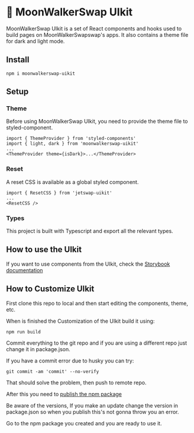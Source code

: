 # 🚀 MoonWalkerSwap UIkit

MoonWalkerSwap UIkit is a set of React components and hooks used to build pages on MoonWalkerSwapswap's apps. It also contains a theme file for dark and light mode.

## Install

`npm i moonwalkerswap-uikit`

## Setup

### Theme

Before using MoonWalkerSwap UIkit, you need to provide the theme file to styled-component.

```
import { ThemeProvider } from 'styled-components'
import { light, dark } from 'moonwalkerswap-uikit'
...
<ThemeProvider theme={isDark}>...</ThemeProvider>
```

### Reset

A reset CSS is available as a global styled component.

```
import { ResetCSS } from 'jetswap-uikit'
...
<ResetCSS />
```

### Types

This project is built with Typescript and export all the relevant types.

## How to use the UIkit

If you want to use components from the UIkit, check the [Storybook documentation](https://mooonwalkerjim.github.io/moonwalkerswap-uikit/)

## How to Customize UIkit

First clone this repo to local and then start editing the components, theme, etc.

When is finished the Customization of the UIkit build it using:

`npm run build`

Commit everything to the git repo and if you are using a different repo just change it in package.json.

If you have a commit error due to husky you can try:

`git commit -am 'commit' --no-verify`

That should solve the problem, then push to remote repo.

After this you need to [publish the npm package](https://zellwk.com/blog/publish-to-npm/)

Be aware of the versions, If you make an update change the version in package.json so when you publish this's not gonna throw you an error.

Go to the npm package you created and you are ready to use it.
